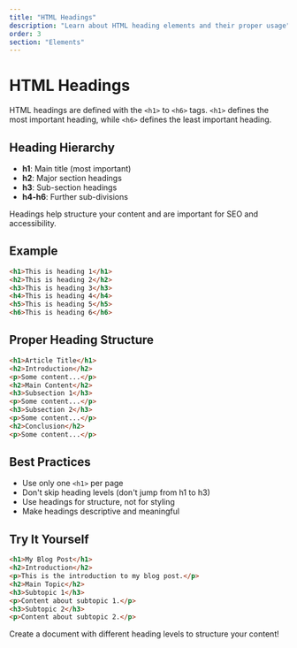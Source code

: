 ```yaml
---
title: "HTML Headings"
description: "Learn about HTML heading elements and their proper usage"
order: 3
section: "Elements"
---
```


# HTML Headings

HTML headings are defined with the `<h1>` to `<h6>` tags. `<h1>` defines the most important heading, while `<h6>` defines the least important heading.

## Heading Hierarchy

- **h1**: Main title (most important)
- **h2**: Major section headings
- **h3**: Sub-section headings
- **h4-h6**: Further sub-divisions

Headings help structure your content and are important for SEO and accessibility.

## Example

```html
<h1>This is heading 1</h1>
<h2>This is heading 2</h2>
<h3>This is heading 3</h3>
<h4>This is heading 4</h4>
<h5>This is heading 5</h5>
<h6>This is heading 6</h6>
```

## Proper Heading Structure

```html
<h1>Article Title</h1>
<h2>Introduction</h2>
<p>Some content...</p>
<h2>Main Content</h2>
<h3>Subsection 1</h3>
<p>Some content...</p>
<h3>Subsection 2</h3>
<p>Some content...</p>
<h2>Conclusion</h2>
<p>Some content...</p>
```

## Best Practices

- Use only one `<h1>` per page
- Don't skip heading levels (don't jump from h1 to h3)
- Use headings for structure, not for styling
- Make headings descriptive and meaningful

## Try It Yourself

```html
<h1>My Blog Post</h1>
<h2>Introduction</h2>
<p>This is the introduction to my blog post.</p>
<h2>Main Topic</h2>
<h3>Subtopic 1</h3>
<p>Content about subtopic 1.</p>
<h3>Subtopic 2</h3>
<p>Content about subtopic 2.</p>
```

Create a document with different heading levels to structure your content!
